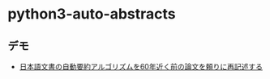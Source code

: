 # python3-auto-abstracts

## デモ
- [日本語文書の自動要約アルゴリズムを60年近く前の論文を頼りに再記述する](http://media.accel-brain.com/auto-abstractor-jp/)
